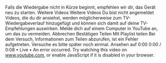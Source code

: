 Falls die Wiedergabe nicht in Kürze beginnt, empfehlen wir dir, das Gerät neu zu starten. Weitere Videos Weitere Videos Du bist nicht angemeldet Videos, die du dir ansiehst, werden möglicherweise zum TV-Wiedergabeverlauf hinzugefügt und können sich damit auf deine TV-Empfehlungen auswirken. Melde dich auf einem Computer in YouTube an, um das zu vermeiden. Abbrechen Bestätigen Teilen Mit Playlist teilen Bei dem Versuch, Informationen zum Teilen abzurufen, ist ein Fehler aufgetreten. Versuche es bitte später noch einmal. Ansehen auf 0:00 0:00 / 0:08 • Live • An error occurred. Try watching this video on www.youtube.com, or enable JavaScript if it is disabled in your browser.